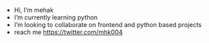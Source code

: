 -  Hi, I’m mehak
-  I’m currently learning python 
-  I’m looking to collaborate on frontend and python based projects
-  reach me https://twitter.com/mhk004

<!---
replicant004/replicant004 is a ✨ special ✨ repository because its `README.md` (this file) appears on your GitHub profile.
You can click the Preview link to take a look at your changes.
--->
